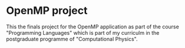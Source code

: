 # OpenMP project

This the finals project for the OpenMP application as part of the course "Programming Languages"
which is part of my curriculm in the postgraduate programme of "Computational Physics".
